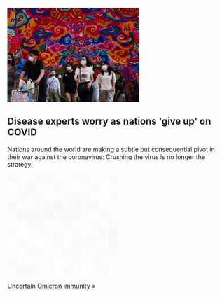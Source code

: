 
![Disease experts worry as nations 'give up' on COVID](./20220116175835.png)
## Disease experts worry as nations 'give up' on COVID

Nations around the world are making a subtle but consequential pivot in their war against the coronavirus: Crushing the virus is no longer the strategy.

![pic](../square_bg.png)

[Uncertain Omicron immunity »](https://www.yahoo.com/news/nations-decide-live-virus-disease-170551925.html)
